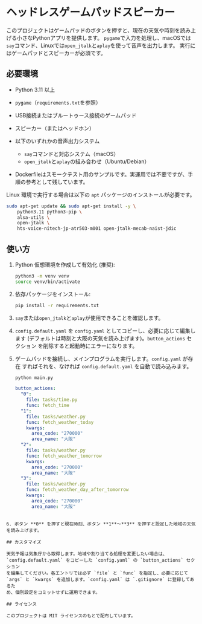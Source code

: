 # ヘッドレスゲームパッドスピーカー

このプロジェクトはゲームパッドのボタンを押すと、現在の天気や時刻を読み上げる小さなPythonアプリを提供します。
`pygame`で入力を処理し、macOSでは`say`コマンド、Linuxでは`open_jtalk`と`aplay`を使って音声を出力します。
実行にはゲームパッドとスピーカーが必須です。

## 必要環境

- Python 3.11 以上
- `pygame`（`requirements.txt`を参照）
- USB接続またはブルートゥース接続のゲームパッド
- スピーカー（またはヘッドホン）
- 以下のいずれかの音声出力システム
  - `say`コマンドと対応システム（macOS）
  - `open_jtalk`と`aplay`の組み合わせ（Ubuntu/Debian）

- Dockerfileはスモークテスト用のサンプルです。実運用では不要ですが、手順の参考として残しています。

 Linux 環境で実行する場合は以下の `apt` パッケージのインストールが必要です。

 ```bash
 sudo apt-get update && sudo apt-get install -y \
     python3.11 python3-pip \
     alsa-utils \
     open-jtalk \
     hts-voice-nitech-jp-atr503-m001 open-jtalk-mecab-naist-jdic
 ```

## 使い方

1. Python 仮想環境を作成して有効化 (推奨):

   ```bash
   python3 -m venv venv
   source venv/bin/activate
   ```

2. 依存パッケージをインストール:

   ```bash
   pip install -r requirements.txt
   ```
3. `say`または`open_jtalk`と`aplay`が使用できることを確認します。
4. `config.default.yaml` を `config.yaml` としてコピーし、必要に応じて編集します
   (デフォルトは時刻と大阪の天気を読み上げます)。`button_actions` セクション
   を削除すると起動時にエラーになります。
5. ゲームパッドを接続し、メインプログラムを実行します。`config.yaml` が存在
   すればそれを、なければ `config.default.yaml` を自動で読み込みます。

   ```bash
   python main.py
   ```

   ```yaml
   button_actions:
     "0":
       file: tasks/time.py
       func: fetch_time
     "1":
       file: tasks/weather.py
       func: fetch_weather_today
       kwargs:
         area_code: "270000"
         area_name: "大阪"
     "2":
       file: tasks/weather.py
       func: fetch_weather_tomorrow
       kwargs:
         area_code: "270000"
         area_name: "大阪"
     "3":
       file: tasks/weather.py
       func: fetch_weather_day_after_tomorrow
       kwargs:
         area_code: "270000"
         area_name: "大阪"
  ```

6. ボタン **0** を押すと現在時刻、ボタン **1**〜**3** を押すと設定した地域の天気を読み上げます。

## カスタマイズ

天気予報は気象庁から取得します。地域や割り当てる処理を変更したい場合は、
`config.default.yaml` をコピーした `config.yaml` の `button_actions` セクション
を編集してください。各エントリでは必ず `file` と `func` を指定し、必要に応じて
`args` と `kwargs` を追加します。`config.yaml` は `.gitignore` に登録してあるた
め、個別設定をコミットせずに運用できます。

## ライセンス

このプロジェクトは MIT ライセンスのもとで配布しています。
